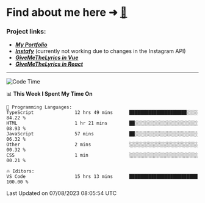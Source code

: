 # Find about me here ➜ [🧑](https://pauabella.dev)

### Project links:
- ***[My Portfolio](https://pauabella.dev)***
- ***[Instafy](https://instafy.me)*** (currently not working due to changes in the Instagram API)
- ***[GiveMeTheLyrics in Vue](https://lyrics.pauabella.dev)***
- ***[GiveMeTheLyrics in React](https://pauabella.dev/GiveMeTheLyrics)***

---
<!--START_SECTION:waka-->
![Code Time](http://img.shields.io/badge/Code%20Time-2%2C358%20hrs%2010%20mins-blue)

📊 **This Week I Spent My Time On** 

```text
💬 Programming Languages: 
TypeScript               12 hrs 49 mins      █████████████████████░░░░   84.22 % 
HTML                     1 hr 21 mins        ██░░░░░░░░░░░░░░░░░░░░░░░   08.93 % 
JavaScript               57 mins             ██░░░░░░░░░░░░░░░░░░░░░░░   06.32 % 
Other                    2 mins              ░░░░░░░░░░░░░░░░░░░░░░░░░   00.32 % 
CSS                      1 min               ░░░░░░░░░░░░░░░░░░░░░░░░░   00.21 % 

🔥 Editors: 
VS Code                  15 hrs 13 mins      █████████████████████████   100.00 % 
```


 Last Updated on 07/08/2023 08:05:54 UTC
<!--END_SECTION:waka-->
